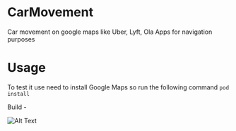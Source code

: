 # CarMovement
Car movement on google maps like Uber, Lyft, Ola Apps for navigation purposes

# Usage
To test it use need to install Google Maps so run the following command `pod install`

Build - 

![Alt Text](https://github.com/rahul9988/CarMovement/blob/master/CarMovement.gif)

